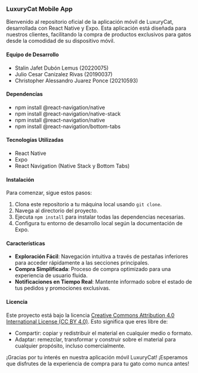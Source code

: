 ### LuxuryCat Mobile App

Bienvenido al repositorio oficial de la aplicación móvil de LuxuryCat, desarrollada con React Native y Expo. Esta aplicación está diseñada para nuestros clientes, facilitando la compra de productos exclusivos para gatos desde la comodidad de su dispositivo móvil.

#### Equipo de Desarrollo
- Stalin Jafet Dubón Lemus (20220075)
- Julio Cesar Canizalez Rivas (20190037)
- Christopher Alessandro Juarez Ponce (20210593)

#### Dependencías
- npm install @react-navigation/native
- npm install @react-navigation/native-stack
- npm install @react-navigation/native
- npm install @react-navigation/bottom-tabs

#### Tecnologías Utilizadas
- React Native
- Expo
- React Navigation (Native Stack y Bottom Tabs)

#### Instalación

Para comenzar, sigue estos pasos:

1. Clona este repositorio a tu máquina local usando `git clone`.
2. Navega al directorio del proyecto.
3. Ejecuta `npm install` para instalar todas las dependencias necesarias.
4. Configura tu entorno de desarrollo local según la documentación de Expo.

#### Características

- **Exploración Fácil**: Navegación intuitiva a través de pestañas inferiores para acceder rápidamente a las secciones principales.
- **Compra Simplificada**: Proceso de compra optimizado para una experiencia de usuario fluida.
- **Notificaciones en Tiempo Real**: Mantente informado sobre el estado de tus pedidos y promociones exclusivas.

#### Licencia

Este proyecto está bajo la licencia [Creative Commons Attribution 4.0 International License (CC BY 4.0)](https://creativecommons.org/licenses/by/4.0/). Esto significa que eres libre de:

- Compartir: copiar y redistribuir el material en cualquier medio o formato.
- Adaptar: remezclar, transformar y construir sobre el material para cualquier propósito, incluso comercialmente.

¡Gracias por tu interés en nuestra aplicación móvil LuxuryCat! ¡Esperamos que disfrutes de la experiencia de compra para tu gato como nunca antes!
